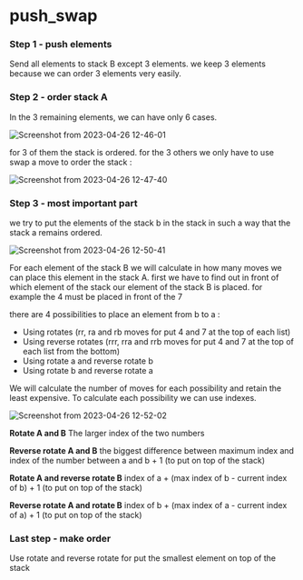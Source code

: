 # push_swap

### Step 1 - push elements

Send all elements to stack B except 3 elements.
we keep 3 elements because we can order 3 elements very easily.

### Step 2 - order stack A

In the 3 remaining elements, we can have only 6 cases.

![Screenshot from 2023-04-26 12-46-01](https://user-images.githubusercontent.com/126467996/234555686-9e25d6de-8d4c-413a-8800-cfbc5dd31cd8.png)

for 3 of them the stack is ordered.
for the 3 others we only have to use swap a move to order the stack :

![Screenshot from 2023-04-26 12-47-40](https://user-images.githubusercontent.com/126467996/234555769-3c2ada36-5ecb-4c26-9c2c-8e19f46cc8b0.png)

### Step 3 - most important part

we try to put the elements of the stack b in the stack in such a way that the stack a remains ordered.

![Screenshot from 2023-04-26 12-50-41](https://user-images.githubusercontent.com/126467996/234555864-cff36d72-01a7-43db-896e-20aa83742d95.png)

For each element of the stack B we will calculate in how many moves we can place this element in the stack A.
first we have to find out in front of which element of the stack our element of the stack B is placed.
for example the 4 must be placed in front of the 7

there are 4 possibilities to place an element from b to a :

- Using rotates (rr, ra and rb moves for put 4 and 7 at the top of each list)
- Using reverse rotates (rrr, rra and rrb moves for put 4 and 7 at the top of each list from the bottom)
- Using rotate a and reverse rotate b
- Using rotate b and reverse rotate a

We will calculate the number of moves for each possibility and retain the least expensive.
To calculate each possibility we can use indexes.

![Screenshot from 2023-04-26 12-52-02](https://user-images.githubusercontent.com/126467996/234555994-db4b773f-de2a-4a23-b44d-fa2a9b1e806b.png)

**Rotate A and B**
The larger index of the two numbers

**Reverse rotate A and B**
the biggest difference between maximum index and index of the number between a and b + 1 (to put on top of the stack)

**Rotate A and reverse rotate B**
index of a + (max index of b - current index of b) + 1 (to put on top of the stack)

**Reverse rotate A and rotate B**
index of b + (max index of a - current index of a) + 1 (to put on top of the stack)

### Last step - make order

Use rotate and reverse rotate for put the smallest element on top of the stack
